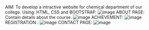 AIM:
  To develop a intractive website for chemical department of our college.
Using:
  HTML, CSS and BOOTSTRAP.
  ![image](https://user-images.githubusercontent.com/95341493/209468309-c842110d-4fb0-4037-800e-959291d4a576.png)
ABOUT PAGE: Contain details about the course.
![image](https://user-images.githubusercontent.com/95341493/209468386-7914f303-ae1a-47fc-9c50-1b42c1ecfc98.png)
ACHIEVEMENT:
![image](https://user-images.githubusercontent.com/95341493/209468403-008485a0-14ad-436b-8b32-bb22d32b3aa4.png)
REGISTRATION :
![image](https://user-images.githubusercontent.com/95341493/209468419-55c443e9-1f47-4dc8-8428-99dbd8968a8b.png)
CONTACT PAGE:
![image](https://user-images.githubusercontent.com/95341493/209468433-2bb5f937-2644-442c-b569-f40ee757e314.png)
